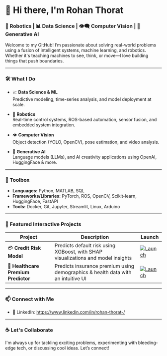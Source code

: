 
# 👋 Hi there, I'm Rohan Thorat

### 🤖 Robotics | 📊 Data Science | 👁️‍🗨️ Computer Vision | 🧠 Generative AI

Welcome to my GitHub! I’m passionate about solving real-world problems using a fusion of intelligent systems, machine learning, and robotics. Whether it's teaching machines to see, think, or move—I love building things that push boundaries.

---

### 🛠️ What I Do

- 📈 **Data Science & ML**  
  Predictive modeling,  time-series analysis, and model deployment at scale.

- 🤖 **Robotics**  
  Real-time control systems, ROS-based automation, sensor fusion, and embedded system integration.

- 👁️ **Computer Vision**  
  Object detection (YOLO, OpenCV), pose estimation, and video analysis.

- 🧠 **Generative AI**  
  Language models (LLMs), and AI creativity applications using OpenAI, HuggingFace & more.

---

### 🧰 Toolbox

- **Languages:** Python,  MATLAB, SQL  
- **Frameworks/Libraries:** PyTorch,  ROS, OpenCV, Scikit-learn, HuggingFace, FastAPI  
- **Tools:** Docker, Git, Jupyter, Streamlit, Linux, Arduino 


---
### 🚀 Featured Interactive Projects

| Project | Description | Launch |
|--------|-------------|--------|
| 💳 **Credit Risk Model** | Predicts default risk using XGBoost, with SHAP visualizations and model insights | [![Launch](https://img.shields.io/badge/Open-Dashboard-green?style=flat&logo=streamlit)](https://mlprojcreditriskmodel.streamlit.app) |  
| 🏥 **Healthcare Premium Predictor** | Predicts insurance premium using demographics & health data with an intuitive UI | [![Launch](https://img.shields.io/badge/Open-Dashboard-green?style=flat&logo=streamlit)](https://mlhealthcare-premium-prediction.streamlit.app) |

---

### 📫 Connect with Me

- 🔗 LinkedIn: https://www.linkedin.com/in/rohan-thorat-/

---

### ☕ Let's Collaborate

I'm always up for tackling exciting problems, experimenting with bleeding-edge tech, or discussing cool ideas. Let’s connect!


<!--
**Rohan0497/rohan0497** is a ✨ _special_ ✨ repository because its `README.md` (this file) appears on your GitHub profile.

Here are some ideas to get you started:

- 🔭 I’m currently working on ...
- 🌱 I’m currently learning ...
- 👯 I’m looking to collaborate on ...
- 🤔 I’m looking for help with ...
- 💬 Ask me about ...
- 📫 How to reach me: ...
- 😄 Pronouns: ...
- ⚡ Fun fact: ...
-->
